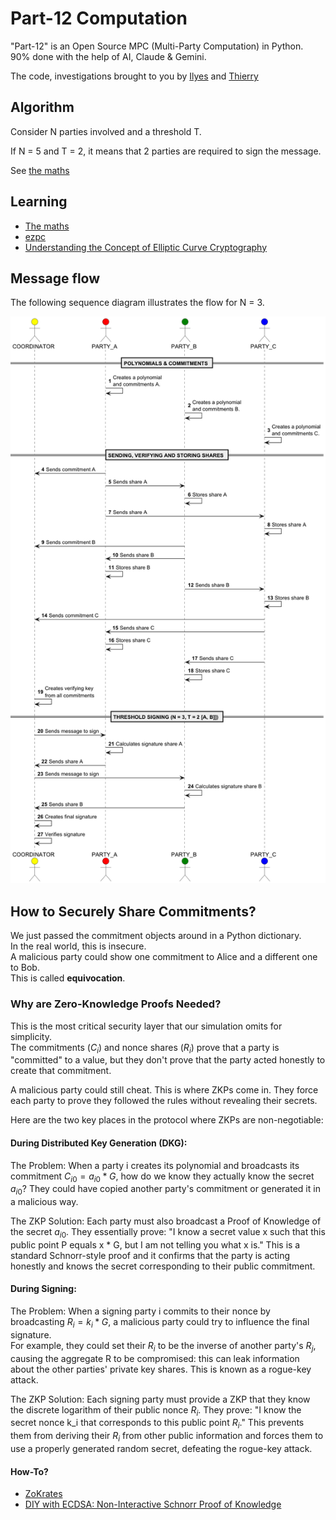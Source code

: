 # Part-12 Computation

"Part-12" is an Open Source MPC (Multi-Party Computation) in Python.  
90% done with the help of AI, Claude & Gemini.

The code, investigations brought to you by [Ilyes](https://www.linkedin.com/in/ilyes-m-195012a9/) and [Thierry](https://www.linkedin.com/in/tsjanaudy/)

## Algorithm

Consider N parties involved and a threshold T.

If N = 5 and T = 2, it means that 2 parties are required to sign the message.

See [the maths](./Gemini/MPC-Maths.pdf)

## Learning

- [The maths](./Gemini/MPC-Maths.pdf)
- [ezpc](https://www.microsoft.com/en-us/research/project/ezpc-easy-secure-multi-party-computation/)
- [Understanding the Concept of Elliptic Curve Cryptography](https://blog.laisky.com/p/ecc)

## Message flow

The following sequence diagram illustrates the flow for N = 3.


![Message Flow N=3](./images/mpc-algo.png)

## How to Securely Share Commitments?

We just passed the commitment objects around in a Python dictionary.  
In the real world, this is insecure.  
A malicious party could show one commitment to Alice and a different one to Bob.  
This is called **equivocation**.

### Why are Zero-Knowledge Proofs Needed?

This is the most critical security layer that our simulation omits for simplicity.  
The commitments ($C_i$) and nonce shares ($R_i$) prove that a party is "committed" to a value, but they don't prove that the party acted honestly to create that commitment.

A malicious party could still cheat. This is where ZKPs come in. They force each party to prove they followed the rules without revealing their secrets.

Here are the two key places in the protocol where ZKPs are non-negotiable:

#### During Distributed Key Generation (DKG):

The Problem: When a party i creates its polynomial and broadcasts its commitment $C_{i0} = a_{i0} * G$, how do we know they actually know the secret $a_{i0}$? They could have copied another party's commitment or generated it in a malicious way. 

The ZKP Solution: Each party must also broadcast a Proof of Knowledge of the secret $a_{i0}$. They essentially prove: "I know a secret value x such that this public point P equals x * G, but I am not telling you what x is." This is a standard Schnorr-style proof and it confirms that the party is acting honestly and knows the secret corresponding to their public commitment.

#### During Signing:

The Problem: When a signing party i commits to their nonce by broadcasting $R_i = k_i * G$, a malicious party could try to influence the final signature.  
For example, they could set their $R_i$ to be the inverse of another party's $R_j$, causing the aggregate R to be compromised: this can leak information about the other parties' private key shares. This is known as a rogue-key attack.

The ZKP Solution: Each signing party must provide a ZKP that they know the discrete logarithm of their public nonce $R_i$. They prove: "I know the secret nonce k_i that corresponds to this public point $R_i$." This prevents them from deriving their $R_i$ from other public information and forces them to use a properly generated random secret, defeating the rogue-key attack.

#### How-To?

- [ZoKrates](https://zokrates.github.io/)
- [DIY with ECDSA: Non-Interactive Schnorr Proof of Knowledge](./Gemini/ZKP_Schnorr_PoK.ipynb)